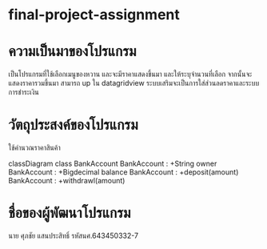 # final-project-assignment


# ความเป็นมาของโปรแกรม
เป็นโปรแกรมที่ใช้เลือกเมนูของหวาน และจะมีราคาแสดงขึ้นมา และให้ระบุจำนวนที่เลือก 
จากนั้นจะแสดงราคารวมขึ้นมา สามารถ up ใน datagridview ระบบเสริมจะเป็นการใส่ส่วนลดราคาและระบบการชำระเงิน



# วัตถุประสงค์ของโปรแกรม
ใช้คำนวณราคาสินค้า 


classDiagram
    class BankAccount
    BankAccount : +String owner
    BankAccount : +Bigdecimal balance
    BankAccount : +deposit(amount)
    BankAccount : +withdrawl(amount)
    

# ชื่อของผู้พัฒนาโปรแกรม
นาย ศุภชัย แสนประสิทธิ์ รหัสนศ.643450332-7
